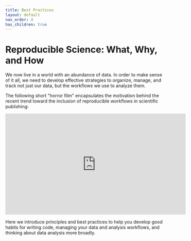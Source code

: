 ```yaml
---
title: Best Practices
layout: default
nav_order: 4
has_children: true
---
```


# Reproducible Science: What, Why, and How

We now live in a world with an abundance of data. In order to make sense of it all, we need to develop effective strategies to organize, manage, and track not just our data, but the workflows we use to analyze them.

The following short "horror film" encapsulates the motivation behind the recent trend toward the inclusion of reproducible workflows in scientific publishing:

<iframe width="560" height="315" src="https://www.youtube.com/embed/s3JldKoA0zw" title="YouTube video player" frameborder="0" allow="accelerometer; autoplay; clipboard-write; encrypted-media; gyroscope; picture-in-picture" allowfullscreen></iframe>


Here we introduce principles and best practices to help you develop good habits for writing code, managing your data and analysis workflows, and thinking about data analysis more broadly.

